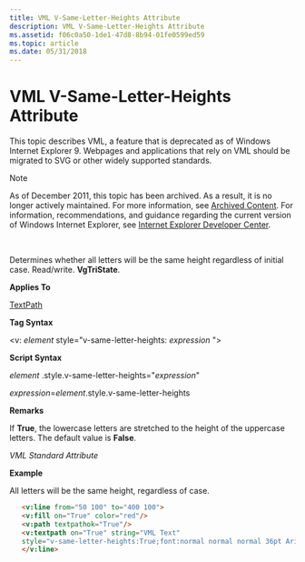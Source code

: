 ```yaml
---
title: VML V-Same-Letter-Heights Attribute
description: VML V-Same-Letter-Heights Attribute
ms.assetid: f06c0a50-1de1-47d8-8b94-01fe0599ed59
ms.topic: article
ms.date: 05/31/2018
---
```


# VML V-Same-Letter-Heights Attribute

This topic describes VML, a feature that is deprecated as of Windows Internet Explorer 9. Webpages and applications that rely on VML should be migrated to SVG or other widely supported standards.

> [!Note]  
> As of December 2011, this topic has been archived. As a result, it is no longer actively maintained. For more information, see [Archived Content](https://docs.microsoft.com/previous-versions/windows/internet-explorer/ie-developer/). For information, recommendations, and guidance regarding the current version of Windows Internet Explorer, see [Internet Explorer Developer Center](https://msdn.microsoft.com/ie/).

 

Determines whether all letters will be the same height regardless of initial case. Read/write. **VgTriState**.

**Applies To**

[TextPath](msdn-online-vml-textpath-element.md)

**Tag Syntax**

<v: *element* style="v-same-letter-heights: *expression* ">

**Script Syntax**

*element* .style.v-same-letter-heights="*expression*"

*expression*=*element*.style.v-same-letter-heights

**Remarks**

If **True**, the lowercase letters are stretched to the height of the uppercase letters. The default value is **False**.

*VML Standard Attribute*

**Example**

All letters will be the same height, regardless of case.


```HTML
   <v:line from="50 100" to="400 100">
   <v:fill on="True" color="red"/>
   <v:path textpathok="True"/>
   <v:textpath on="True" string="VML Text"
   style="v-same-letter-heights:True;font:normal normal normal 36pt Arial"/>
   </v:line>
```



 

 




